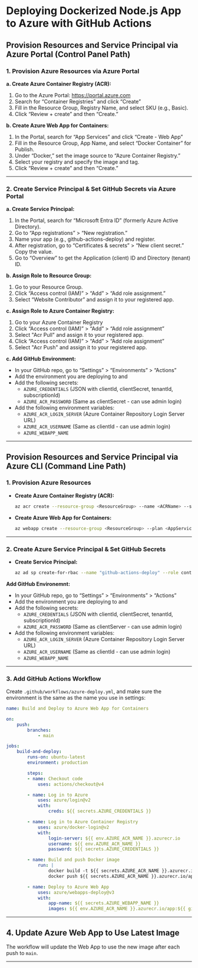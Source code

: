 # Deploying Dockerized Node.js App to Azure with GitHub Actions

## Provision Resources and Service Principal via Azure Portal (Control Panel Path)

### 1. Provision Azure Resources via Azure Portal

**a. Create Azure Container Registry (ACR):**
1. Go to the Azure Portal: https://portal.azure.com
2. Search for “Container Registries” and click “Create”
3. Fill in the Resource Group, Registry Name, and select SKU (e.g., Basic).
4. Click “Review + create” and then “Create.”

**b. Create Azure Web App for Containers:**
1. In the Portal, search for “App Services” and click “Create - Web App”
2. Fill in the Resource Group, App Name, and select “Docker Container” for Publish.
3. Under “Docker,” set the image source to “Azure Container Registry.”
4. Select your registry and specify the image and tag.
5. Click “Review + create” and then “Create.”

---

### 2. Create Service Principal & Set GitHub Secrets via Azure Portal

**a. Create Service Principal:**
1. In the Portal, search for “Microsoft Entra ID” (formerly Azure Active Directory).
1. Go to “App registrations” > “New registration.”
1. Name your app (e.g., github-actions-deploy) and register.
1. After registration, go to “Certificates & secrets” > “New client secret.” Copy the value.
1. Go to “Overview” to get the Application (client) ID and Directory (tenant) ID.

**b. Assign Role to Resource Group:**
1. Go to your Resource Group.
1. Click “Access control (IAM)” > “Add” > “Add role assignment.”
1. Select “Website Contributor” and assign it to your registered app.

**c. Assign Role to Azure Container Registry:**
1. Go to your Azure Container Registry
1. Click “Access control (IAM)” > “Add” > “Add role assignment”
1. Select "Acr Pull" and assign it to your registered app.
1. Click “Access control (IAM)” > “Add” > “Add role assignment”
1. Select "Acr Push" and assign it to your registered app.

**c. Add GitHub Environment:**
- In your GitHub repo, go to “Settings” > “Environments” > “Actions”
- Add the environment you are deploying to and 
- Add the following secrets:
	- `AZURE_CREDENTIALS` (JSON with clientId, clientSecret, tenantId, subscriptionId)
    - `AZURE_ACR_PASSWORD` (Same as clientSecret - can use admin login)
- Add the following environment variables:
	- `AZURE_ACR_LOGIN_SERVER` (Azure Container Repository Login Server URL)
    - `AZURE_ACR_USERNAME` (Same as clientId - can use admin login)
	- `AZURE_WEBAPP_NAME`

---

## Provision Resources and Service Principal via Azure CLI (Command Line Path) 

### 1. Provision Azure Resources

- **Create Azure Container Registry (ACR):**
	```sh
	az acr create --resource-group <ResourceGroup> --name <ACRName> --sku Basic
	```

- **Create Azure Web App for Containers:**
	```sh
	az webapp create --resource-group <ResourceGroup> --plan <AppServicePlan> --name <WebAppName> --deployment-container-image-name <ACRName>.azurecr.io/<ImageName>:latest
	```

---

### 2. Create Azure Service Principal & Set GitHub Secrets

- **Create Service Principal:**
	```sh
	az ad sp create-for-rbac --name "github-actions-deploy" --role contributor --scopes /subscriptions/<SUBSCRIPTION_ID>/resourceGroups/<ResourceGroup>
	```
**Add GitHub Environemnt:** 
- In your GitHub repo, go to “Settings” > “Environments” > “Actions”
- Add the environment you are deploying to and 
- Add the following secrets:
	- `AZURE_CREDENTIALS` (JSON with clientId, clientSecret, tenantId, subscriptionId)
    - `AZURE_ACR_PASSWORD` (Same as clientServer - can use admin login)
- Add the following environment variables:
	- `AZURE_ACR_LOGIN_SERVER` (Azure Container Repository Login Server URL)
    - `AZURE_ACR_USERNAME` (Same as clientId - can use admin login)
	- `AZURE_WEBAPP_NAME`

---

### 3. Add GitHub Actions Workflow

Create `.github/workflows/azure-deploy.yml`, and make sure the environment is the same as the name you use in settings:

```yaml
name: Build and Deploy to Azure Web App for Containers

on:
	push:
		branches:
			- main

jobs:
	build-and-deploy:
		runs-on: ubuntu-latest
        environment: production

		steps:
		- name: Checkout code
			uses: actions/checkout@v4

		- name: Log in to Azure
			uses: azure/login@v2
			with:
				creds: ${{ secrets.AZURE_CREDENTIALS }}

		- name: Log in to Azure Container Registry
			uses: azure/docker-login@v2
			with:
				login-server: ${{ env.AZURE_ACR_NAME }}.azurecr.io
				username: ${{ env.AZURE_ACR_NAME }}
				password: ${{ secrets.AZURE_CREDENTIALS }}

		- name: Build and push Docker image
			run: |
				docker build -t ${{ secrets.AZURE_ACR_NAME }}.azurecr.io/app:${{ github.sha }} .
				docker push ${{ secrets.AZURE_ACR_NAME }}.azurecr.io/app:${{ github.sha }}

		- name: Deploy to Azure Web App
			uses: azure/webapps-deploy@v3
			with:
				app-name: ${{ secrets.AZURE_WEBAPP_NAME }}
				images: ${{ env.AZURE_ACR_NAME }}.azurecr.io/app:${{ github.sha }}
```

---

## 4. Update Azure Web App to Use Latest Image

The workflow will update the Web App to use the new image after each push to `main`.

---
